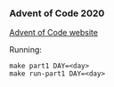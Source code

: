 ### Advent of Code 2020

[Advent of Code website](https://adventofcode.com/2020)

Running:

    make part1 DAY=<day>
    make run-part1 DAY=<day>
